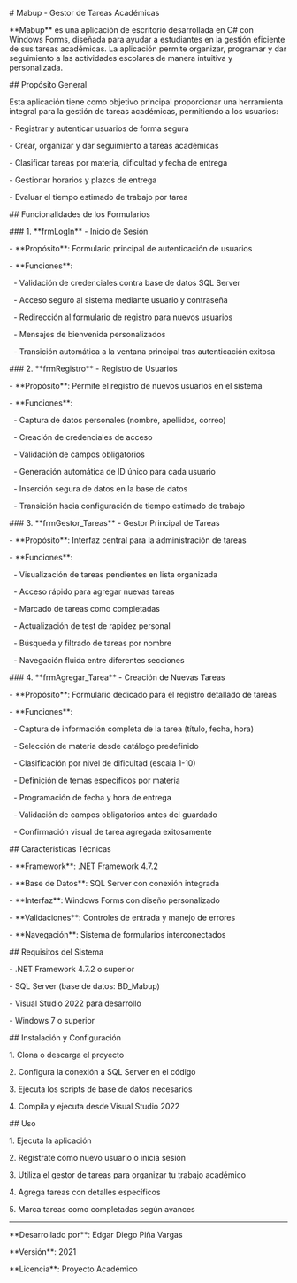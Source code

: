 \# Mabup - Gestor de Tareas Académicas



\*\*Mabup\*\* es una aplicación de escritorio desarrollada en C# con Windows Forms, diseñada para ayudar a estudiantes en la gestión eficiente de sus tareas académicas. La aplicación permite organizar, programar y dar seguimiento a las actividades escolares de manera intuitiva y personalizada.



\## Propósito General



Esta aplicación tiene como objetivo principal proporcionar una herramienta integral para la gestión de tareas académicas, permitiendo a los usuarios:



\- Registrar y autenticar usuarios de forma segura

\- Crear, organizar y dar seguimiento a tareas académicas

\- Clasificar tareas por materia, dificultad y fecha de entrega

\- Gestionar horarios y plazos de entrega

\- Evaluar el tiempo estimado de trabajo por tarea



\## Funcionalidades de los Formularios



\### 1. \*\*frmLogIn\*\* - Inicio de Sesión

\- \*\*Propósito\*\*: Formulario principal de autenticación de usuarios

\- \*\*Funciones\*\*:

&nbsp; - Validación de credenciales contra base de datos SQL Server

&nbsp; - Acceso seguro al sistema mediante usuario y contraseña

&nbsp; - Redirección al formulario de registro para nuevos usuarios

&nbsp; - Mensajes de bienvenida personalizados

&nbsp; - Transición automática a la ventana principal tras autenticación exitosa



\### 2. \*\*frmRegistro\*\* - Registro de Usuarios

\- \*\*Propósito\*\*: Permite el registro de nuevos usuarios en el sistema

\- \*\*Funciones\*\*:

&nbsp; - Captura de datos personales (nombre, apellidos, correo)

&nbsp; - Creación de credenciales de acceso

&nbsp; - Validación de campos obligatorios

&nbsp; - Generación automática de ID único para cada usuario

&nbsp; - Inserción segura de datos en la base de datos

&nbsp; - Transición hacia configuración de tiempo estimado de trabajo



\### 3. \*\*frmGestor\_Tareas\*\* - Gestor Principal de Tareas

\- \*\*Propósito\*\*: Interfaz central para la administración de tareas

\- \*\*Funciones\*\*:

&nbsp; - Visualización de tareas pendientes en lista organizada

&nbsp; - Acceso rápido para agregar nuevas tareas

&nbsp; - Marcado de tareas como completadas

&nbsp; - Actualización de test de rapidez personal

&nbsp; - Búsqueda y filtrado de tareas por nombre

&nbsp; - Navegación fluida entre diferentes secciones



\### 4. \*\*frmAgregar\_Tarea\*\* - Creación de Nuevas Tareas

\- \*\*Propósito\*\*: Formulario dedicado para el registro detallado de tareas

\- \*\*Funciones\*\*:

&nbsp; - Captura de información completa de la tarea (título, fecha, hora)

&nbsp; - Selección de materia desde catálogo predefinido

&nbsp; - Clasificación por nivel de dificultad (escala 1-10)

&nbsp; - Definición de temas específicos por materia

&nbsp; - Programación de fecha y hora de entrega

&nbsp; - Validación de campos obligatorios antes del guardado

&nbsp; - Confirmación visual de tarea agregada exitosamente



\## Características Técnicas



\- \*\*Framework\*\*: .NET Framework 4.7.2

\- \*\*Base de Datos\*\*: SQL Server con conexión integrada

\- \*\*Interfaz\*\*: Windows Forms con diseño personalizado

\- \*\*Validaciones\*\*: Controles de entrada y manejo de errores

\- \*\*Navegación\*\*: Sistema de formularios interconectados



\## Requisitos del Sistema



\- .NET Framework 4.7.2 o superior

\- SQL Server (base de datos: BD\_Mabup)

\- Visual Studio 2022 para desarrollo

\- Windows 7 o superior



\## Instalación y Configuración



1\. Clona o descarga el proyecto

2\. Configura la conexión a SQL Server en el código

3\. Ejecuta los scripts de base de datos necesarios

4\. Compila y ejecuta desde Visual Studio 2022



\## Uso



1\. Ejecuta la aplicación

2\. Regístrate como nuevo usuario o inicia sesión

3\. Utiliza el gestor de tareas para organizar tu trabajo académico

4\. Agrega tareas con detalles específicos

5\. Marca tareas como completadas según avances



---



\*\*Desarrollado por\*\*: Edgar Diego Piña Vargas  

\*\*Versión\*\*: 2021  

\*\*Licencia\*\*: Proyecto Académico



